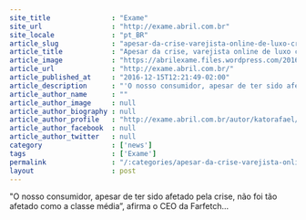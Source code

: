 ```yaml
---
site_title               : "Exame"
site_url                 : "http://exame.abril.com.br"
site_locale              : "pt_BR"
article_slug             : "apesar-da-crise-varejista-online-de-luxo-cresce-no-brasil"
article_title            : "Apesar da crise, varejista online de luxo cresce no Brasil"
article_image            : "https://abrilexame.files.wordpress.com/2016/10/imagem-comartilhamento.png"
article_url              : "http://exame.abril.com.br/"
article_published_at     : "2016-12-15T12:21:49-02:00"
article_description      : "'O nosso consumidor, apesar de ter sido afetado pela crise, não foi tão afetado como a classe média”, afirma o CEO da Farfetch..."
article_author_name      : ""
article_author_image     : null
article_author_biography : null
article_author_profile   : "http://exame.abril.com.br/autor/katorafael/"
article_author_facebook  : null
article_author_twitter   : null
category                 : ['news']
tags                     : ['Exame']
permalink                : "/:categories/apesar-da-crise-varejista-online-de-luxo-cresce-no-brasil/"
layout                   : post
---
```


"O nosso consumidor, apesar de ter sido afetado pela crise, não foi tão afetado como a classe média”, afirma o CEO da Farfetch...
